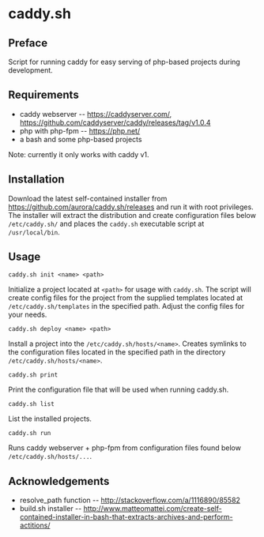 # caddy.sh

## Preface

Script for running caddy for easy serving of php-based projects during development.

## Requirements

* caddy webserver -- https://caddyserver.com/, https://github.com/caddyserver/caddy/releases/tag/v1.0.4
* php with php-fpm -- https://php.net/
* a bash and some php-based projects

Note: currently it only works with caddy v1.

## Installation

Download the latest self-contained installer from https://github.com/aurora/caddy.sh/releases and run it with root privileges. The installer will extract the distribution and create configuration files below `/etc/caddy.sh/` and places the `caddy.sh` executable script at `/usr/local/bin`.

## Usage

`caddy.sh init <name> <path>`

Initialize a project located at `<path>` for usage with `caddy.sh`. The script will create config files for the project from the supplied templates located at `/etc/caddy.sh/templates` in the specified path.  Adjust the config files for your needs.

`caddy.sh deploy <name> <path>`

Install a project into the `/etc/caddy.sh/hosts/<name>`.  Creates symlinks to the configuration files located in the specified path in the directory `/etc/caddy.sh/hosts/<name>`.

`caddy.sh print`

Print the configuration file that will be used when running caddy.sh.

`caddy.sh list`

List the installed projects.

`caddy.sh run`

Runs caddy webserver + php-fpm from configuration files found below `/etc/caddy.sh/hosts/...`.

## Acknowledgements

* resolve_path function -- http://stackoverflow.com/a/1116890/85582
* build.sh installer -- http://www.matteomattei.com/create-self-contained-installer-in-bash-that-extracts-archives-and-perform-actitions/
